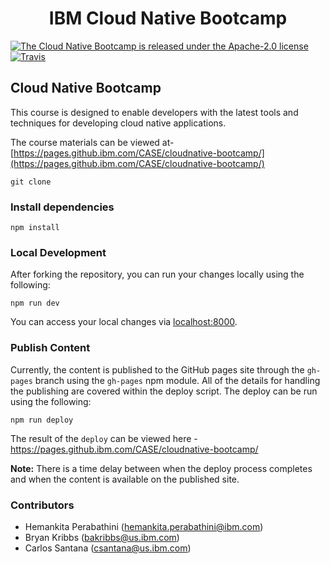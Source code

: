 
<h1 align="center">
IBM Cloud Native Bootcamp
</h1>

<p align="left">
    <a href="https://github.ibm.com/CASE/cloudnative-bootcamp/blob/master/LICENSE">
    <img src="https://img.shields.io/badge/license-Apache--2.0-blue.svg" alt="The Cloud Native Bootcamp is released under the Apache-2.0 license" />
    <a href="https://travis.ibm.com/CASE/cloudnative-bootcamp"><img src="https://travis.ibm.com/CASE/cloudnative-bootcamp.svg?token=bsyfqHy4xhMwWSdQvCND&branch=master" alt="Travis"></a>
  </a>
</p>

## Cloud Native Bootcamp

This course is designed to enable developers with the latest tools and techniques for developing cloud native applications.

The course materials can be viewed at- [https://pages.github.ibm.com/CASE/cloudnative-bootcamp/](https://pages.github.ibm.com/CASE/cloudnative-bootcamp/)


```
git clone
```

### Install dependencies

```
npm install
```

### Local Development

After forking the repository, you can run your changes locally using the following:

```
npm run dev
```

You can access your local changes via [localhost:8000](http://localhost:8000).

### Publish Content

Currently, the content is published to the GitHub pages site through the `gh-pages` branch
using the `gh-pages` npm module. All of the details for handling the publishing are covered within
the deploy script. The deploy can be run using the following:

```
npm run deploy
```

The result of the `deploy` can be viewed here - https://pages.github.ibm.com/CASE/cloudnative-bootcamp/

**Note:** There is a time delay between when the deploy process completes and when the
content is available on the published site.

### Contributors

- Hemankita Perabathini (hemankita.perabathini@ibm.com)
- Bryan Kribbs (bakribbs@us.ibm.com)
- Carlos Santana (csantana@us.ibm.com)
